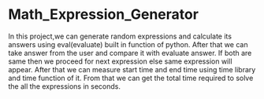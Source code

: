 # Math_Expression_Generator
In this project,we can generate random expressions and calculate its answers using eval(evaluate) built in function of python.
After that we can take answer from the user and compare it with evaluate answer.
If both are same then we proceed for next expression else same expression will appear.
After that we can measure start time and end time using time library and time function of it.
From that we can get the total time required to solve the all the expressions in seconds.
